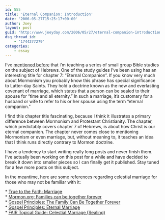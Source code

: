 ```yaml
---
id: 555
title: 'Eternal Companion: Introduction'
date: '2006-05-27T15:25:17+00:00'
author: Joey
layout: post
guid: 'http://www.joeyday.com/2006/05/27/eternal-companion-introduction'
dsq_thread_id:
    - '1744277279'
categories:
    - essay
---
```


I’ve [mentioned before](/2005/12/15/hebrews-series) that I’m teaching a series of small group Bible studies on the subject of Hebrews. One of the study guides I’ve been using has an interesting title for chapter 7: “Eternal Companion”. If you know very much about Mormonism you probably know this phrase has special significance to Latter-day Saints. They hold a doctrine known as the new and everlasting covenant of marriage, which states that a person can be sealed to their spouse for “time and all eternity.” In such a marriage, it’s customary for a husband or wife to refer to his or her spouse using the term “eternal companion.”

I find this chapter title fascinating, because I think it illustrates a primary difference between Mormonism and Protestant Christianity. The chapter, which predictably covers chapter 7 of Hebrews, is about how Christ is our eternal companion. The chapter never comes close to mentioning Mormonism or even marriage, but, without meaning to, it teaches an idea that I think runs directly contrary to Mormon doctrine.

I have a tendency to start writing really long posts and never finish them. I’ve actually been working on this post for a while and have decided to break it down into smaller pieces so I can finally get it published. Stay tuned for a few more posts on this subject.

In the meantime, here are some references regarding celestial marriage for those who may not be familiar with it:

\* [True to the Faith: Marriage](http://library.lds.org/nxt/gateway.dll/Curriculum/home%20and%20family.htm/true%20to%20the%20faith%20a%20gospel%20reference.htm/marriage.htm?f=templates$fn=document-frame.htm$3.0)  
\* [Mormon.org: Families can be together forever](http://mormon.org/learn/0,8672,1456-1,00.html)  
\* [Gospel Principles: The Family Can Be Together Forever](http://www.lds.org/library/display/0,4945,11-1-13-46,00.html)  
\* [Gospel Principles: Eternal Marriage](http://www.lds.org/library/display/0,4945,11-1-13-48,00.html)  
\* [FAIR Topical Guide: Celestial Marriage (Sealing)](http://fairlds.org/apol/ai130.html)